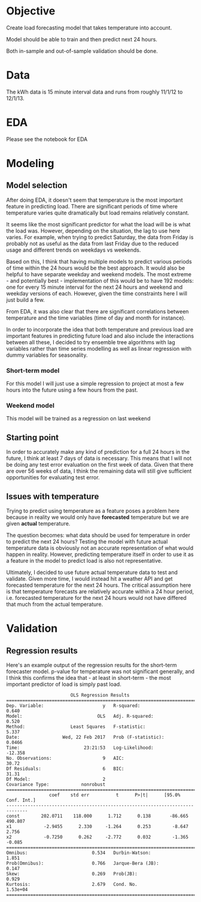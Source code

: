 # Objective

Create load forecasting model that takes temperature into account.

Model should be able to train and then predict next 24 hours.

Both in-sample and out-of-sample validation should be done.


# Data
The kWh data is 15 minute interval data and runs from roughly 11/1/12 to 12/1/13.


# EDA

Please see the notebook for EDA


# Modeling

## Model selection

After doing EDA, it doesn't seem that temperature is the most important feature in predicting load. There are significant periods of time where temperature varies quite dramatically but load remains relatively constant.

It seems like the most significant predictor for what the load will be is what the load was. However, depending on the situation, the lag to use here varies. For example, when trying to predict Saturday, the data from Friday is probably not as useful as the data from last Friday due to the reduced usage and different trends on weekdays vs weekends.

Based on this, I think that having multiple models to predict various periods of time within the 24 hours would be the best approach. It would also be helpful to have separate weekday and weekend models. The most extreme - and potentially best - implementation of this would be to have 192 models: one for every 15 minute interval for the next 24 hours and weekend and weekday versions of each. However, given the time constraints here I will just build a few.

From EDA, it was also clear that there are significant correlations between temperature and the time variables (time of day and month for instance).

In order to incorporate the idea that both temperature and previous load are important features in predicting future load and also include the interactions between all these, I decided to try ensemble tree algorithms with lag variables rather than time series modelling as well as linear regression with dummy variables for seasonality.

### Short-term model

For this model I will just use a simple regression to project at most a few hours into the future using a few hours from the past.

### Weekend model

This model will be trained as a regression on last weekend

## Starting point

In order to accurately make any kind of prediction for a full 24 hours in the future, I think at least 7 days of data is necessary. This means that I will not be doing any test error evaluation on the first week of data. Given that there are over 56 weeks of data, I think the remaining data will still give sufficient opportunities for evaluating test error.

## Issues with temperature

Trying to predict using temperature as a feature poses a problem here because in reality we would only have __forecasted__ temperature but we are given __actual__ temperature.

The question becomes: what data should be used for temperature in order to predict the next 24 hours? Testing the model with future actual temperature data is obviously not an accurate representation of what would happen in reality. However, predicting temperature itself in order to use it as a feature in the model to predict load is also not representative.

Ultimately, I decided to use future actual temperature data to test and validate. Given more time, I would instead hit a weather API and get forecasted temperature for the next 24 hours. The critical assumption here is that temperature forecasts are relatively accurate within a 24 hour period, i.e. forecasted temperature for the next 24 hours would not have differed that much from the actual temperature.


# Validation

## Regression results

Here's an example output of the regression results for the short-term forecaster model. p-value for temperature was not significant generally, and I think this confirms the idea that - at least in short-term - the most important predictor of load is simply past load.

```
                        OLS Regression Results
==============================================================================
Dep. Variable:                      y   R-squared:                       0.640
Model:                            OLS   Adj. R-squared:                  0.520
Method:                 Least Squares   F-statistic:                     5.337
Date:                Wed, 22 Feb 2017   Prob (F-statistic):             0.0466
Time:                        23:21:53   Log-Likelihood:                -12.358
No. Observations:                   9   AIC:                             30.72
Df Residuals:                       6   BIC:                             31.31
Df Model:                           2
Covariance Type:            nonrobust
==============================================================================
                coef    std err          t      P>|t|      [95.0% Conf. Int.]
------------------------------------------------------------------------------
const        202.0711    118.000      1.712      0.138       -86.665   490.807
x1            -2.9455      2.330     -1.264      0.253        -8.647     2.756
x2            -0.7250      0.262     -2.772      0.032        -1.365    -0.085
==============================================================================
Omnibus:                        0.534   Durbin-Watson:                   1.851
Prob(Omnibus):                  0.766   Jarque-Bera (JB):                0.147
Skew:                           0.269   Prob(JB):                        0.929
Kurtosis:                       2.679   Cond. No.                     1.53e+04
==============================================================================
```
